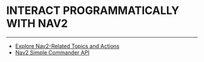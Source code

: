 <h1>INTERACT PROGRAMMATICALLY WITH NAV2</h1>

---

- [Explore Nav2-Related Topics and Actions](../nav2-related-topics-and-actions.md)
- [Nav2 Simple Commander API](nav2-simple-commander-api.md)
